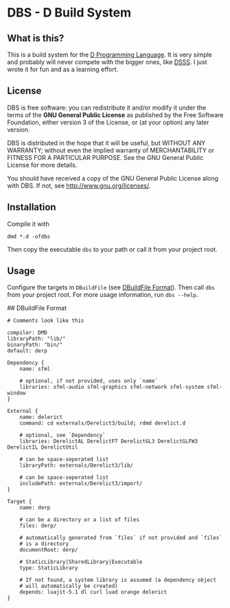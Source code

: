 # DBS - D Build System

## What is this?

This is a build system for the [D Programming Language](http://dlang.org). It is very simple and probably will never compete with the bigger ones, like [DSSS](www.dsource.org/projects/dsss). I just wrote it for fun and as a learning effort.

## License

DBS is free software: you can redistribute it and/or modify
it under the terms of the **GNU General Public License** as published by
the Free Software Foundation, either version 3 of the License, or
(at your option) any later version.

DBS is distributed in the hope that it will be useful,
but WITHOUT ANY WARRANTY; without even the implied warranty of
MERCHANTABILITY or FITNESS FOR A PARTICULAR PURPOSE.  See the
GNU General Public License for more details.

You should have received a copy of the GNU General Public License
along with DBS.  If not, see <http://www.gnu.org/licenses/>.

## Installation

Compile it with 

    dmd *.d -ofdbs

Then copy the executable `dbs` to your path or call it from your project root. 

## Usage

Configure the targets in `DBuildFile` (see [DBuildFile Format](#readme-dbuildfile)). Then call `dbs` from your project root. For more usage information, run `dbs --help`.

<a name="readme-dbuildfile" />
## DBuildFile Format

    # Comments look like this

    compiler: DMD
    libraryPath: "lib/"
    binaryPath: "bin/"
    default: derp

    Dependency {
        name: sfml

        # optional, if not provided, uses only `name`
        libraries: sfml-audio sfml-graphics sfml-network sfml-system sfml-window
    }

    External {
        name: delerict
        command: cd externals/Derelict3/build; rdmd derelict.d

        # optional, see `Dependency`
        libraries: DerelictAL DerelictFT DerelictGL3 DerelictGLFW3 DerelictIL DerelictUtil

        # can be space-seperated list
        libraryPath: externals/Derelict3/lib/

        # can be space-seperated list
        includePath: externals/Derelict3/import/
    }

    Target {
        name: derp

        # can be a directory or a list of files
        files: derp/

        # automatically generated from `files` if not provided and `files`
        # is a directory
        documentRoot: derp/

        # StaticLibrary|SharedLibrary|Executable
        type: StaticLibrary

        # If not found, a system library is assumed (a dependency object
        # will automatically be created)
        depends: luajit-5.1 dl curl luad orange delerict
    }


